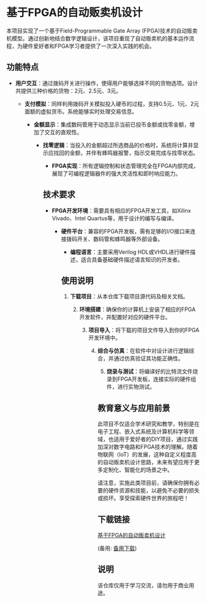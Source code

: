 # 基于FPGA的自动贩卖机设计

本项目实现了一个基于Field-Programmable Gate Array (FPGA)技术的自动贩卖机模型。通过创新地结合数字逻辑设计，该项目重现了自动贩卖机的基本运作流程，为硬件爱好者和FPGA学习者提供了一次深入实践的机会。

## 功能特点

- **用户交互**：通过拨码开关进行操作，使得用户能够选择不同的货物选项。设计共提供三种价格的货物：2元、2.5元、3元。

  - **支付模拟**：同样利用拨码开关模拟投入硬币的过程，支持0.5元、1元、2元面额的虚拟货币。系统能够实时处理交易信息。

    - **金额显示**：集成数码管用于动态显示当前已投币金额或找零金额，增加了交互的直观性。

      - **找零逻辑**：当投入的金额超过所选商品的价格时，系统将计算并显示应找回的金额，并伴有蜂鸣器报警，指示交易完成与找零状态。

        - **FPGA实现**：所有逻辑控制和状态管理完全在FPGA内部完成，展现了可编程逻辑器件的强大灵活性和即时响应能力。

        ## 技术要求

        - **FPGA开发环境**：需要具有相应的FPGA开发工具，如Xilinx Vivado、Intel Quartus等，用于设计的编写与编译。

          - **硬件平台**：兼容的FPGA开发板，需有足够的I/O接口来连接拨码开关、数码管和蜂鸣器等外部设备。

            - **编程语言**：主要采用Verilog HDL或VHDL进行硬件描述，适合具备基础硬件描述语言知识的开发者。

            ## 使用说明

            1. **下载项目**：从本仓库下载项目源代码及相关文档。

               2. **环境搭建**：确保你的计算机上安装了相应的FPGA开发软件，并配置好对应的硬件平台。

                  3. **项目导入**：将下载的项目文件导入到你的FPGA开发环境中。

                     4. **综合与仿真**：在软件中对设计进行逻辑综合，并通过仿真验证其功能正确性。

                        5. **烧录与测试**：将编译好的比特流文件烧录到FPGA开发板，连接实际的硬件组件，进行实物测试。

                        ## 教育意义与应用前景

                        此项目不仅适合学术研究和教学，特别是在电子工程、嵌入式系统及计算机科学等领域，也适用于爱好者的DIY项目，通过实践加深对数字电路和FPGA技术的理解。随着物联网（IoT）的发展，这种自定义程度高的自动贩卖机设计思路，未来有望应用于更多定制化、智能化的场景之中。

                        请注意，实施此类项目前，请确保你拥有必要的硬件资源和技能，以避免不必要的损失或损坏。享受探索硬件世界的旅程吧！

                        ## 下载链接
                        [基于FPGA的自动贩卖机设计](https://pan.quark.cn/s/4b14dfb8099b) 

                        (备用: [备用下载](https://pan.baidu.com/s/1kLTExOo93dSlF7h3sgsiGw?pwd=1234))

                        ## 说明

                        该仓库仅用于学习交流，请勿用于商业用途。
